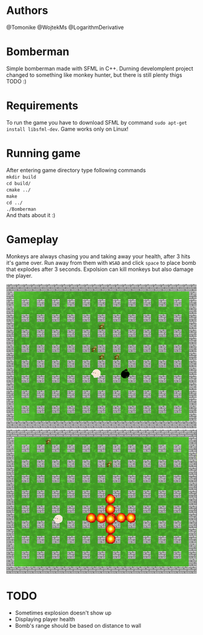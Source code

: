 # Authors

@Tomonike @WojtekMs @LogarithmDerivative

# Bomberman

Simple bomberman made with SFML in C++. Durning develomplent project changed to something like monkey hunter, but there is still plenty thigs TODO :)

# Requirements

To run the game you have to download SFML by command `sudo apt-get install libsfml-dev`.
Game works only on Linux!

# Running game
After entering game directory type following commands  
`mkdir build`  
`cd build/`  
`cmake ../`  
`make`  
`cd ../`  
`./Bomberman`  
And thats about it :)

# Gameplay
Monkeys are always chasing you and taking away your health, after 3 hits it's game over. Run away from them with `WSAD` and click `space` to place bomb that explodes after 3 seconds. Expolsion can kill monkeys but also damage the player.

![Screenshot](img/scrBomb1.PNG)
![Screenshot](img/explosion.png)

# TODO

- Sometimes explosion doesn't show up
- Displaying player health
- Bomb's range should be based on distance to wall
